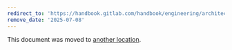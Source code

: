 ```yaml
---
redirect_to: 'https://handbook.gitlab.com/handbook/engineering/architecture/design-documents/cells/decisions/004_vpc_subnet_design/'
remove_date: '2025-07-08'
---
```


This document was moved to [another location](https://handbook.gitlab.com/handbook/engineering/architecture/design-documents/cells/decisions/004_vpc_subnet_design/).

<!-- This redirect file can be deleted after <2025-07-08>. -->
<!-- Redirects that point to other docs in the same project expire in three months. -->
<!-- Redirects that point to docs in a different project or site (for example, link is not relative and starts with `https:`) expire in one year. -->
<!-- Before deletion, see: https://docs.gitlab.com/ee/development/documentation/redirects.html -->
